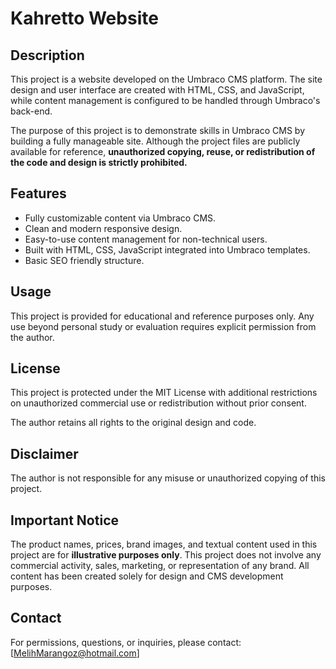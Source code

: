# Kahretto Website

## Description

This project is a website developed on the Umbraco CMS platform. The site design and user interface are created with HTML, CSS, and JavaScript, while content management is configured to be handled through Umbraco's back-end.

The purpose of this project is to demonstrate skills in Umbraco CMS by building a fully manageable site. Although the project files are publicly available for reference, **unauthorized copying, reuse, or redistribution of the code and design is strictly prohibited.**

## Features

- Fully customizable content via Umbraco CMS.
- Clean and modern responsive design.
- Easy-to-use content management for non-technical users.
- Built with HTML, CSS, JavaScript integrated into Umbraco templates.
- Basic SEO friendly structure.

## Usage

This project is provided for educational and reference purposes only. Any use beyond personal study or evaluation requires explicit permission from the author.

## License

This project is protected under the MIT License with additional restrictions on unauthorized commercial use or redistribution without prior consent.  

The author retains all rights to the original design and code.

## Disclaimer

The author is not responsible for any misuse or unauthorized copying of this project.
 
## Important Notice

The product names, prices, brand images, and textual content used in this project are for **illustrative purposes only**. This project does not involve any commercial activity, sales, marketing, or representation of any brand. All content has been created solely for design and CMS development purposes.

## Contact

For permissions, questions, or inquiries, please contact: [MelihMarangoz@hotmail.com]
